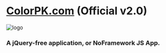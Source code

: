 # [ColorPK.com](http://www.colorpk.com)  (Official v2.0)
![logo](https://github.com/zj1926/vp2/blob/master/logo.png "colorpk.com")

### A jQuery-free application, or NoFramework JS App.


